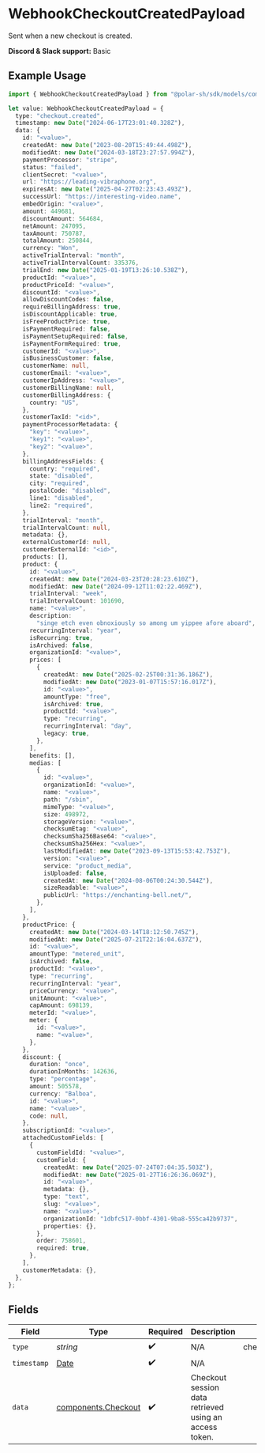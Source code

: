 # WebhookCheckoutCreatedPayload

Sent when a new checkout is created.

**Discord & Slack support:** Basic

## Example Usage

```typescript
import { WebhookCheckoutCreatedPayload } from "@polar-sh/sdk/models/components/webhookcheckoutcreatedpayload.js";

let value: WebhookCheckoutCreatedPayload = {
  type: "checkout.created",
  timestamp: new Date("2024-06-17T23:01:40.328Z"),
  data: {
    id: "<value>",
    createdAt: new Date("2023-08-20T15:49:44.498Z"),
    modifiedAt: new Date("2024-03-18T23:27:57.994Z"),
    paymentProcessor: "stripe",
    status: "failed",
    clientSecret: "<value>",
    url: "https://leading-vibraphone.org",
    expiresAt: new Date("2025-04-27T02:23:43.493Z"),
    successUrl: "https://interesting-video.name",
    embedOrigin: "<value>",
    amount: 449681,
    discountAmount: 564684,
    netAmount: 247095,
    taxAmount: 750787,
    totalAmount: 250844,
    currency: "Won",
    activeTrialInterval: "month",
    activeTrialIntervalCount: 335376,
    trialEnd: new Date("2025-01-19T13:26:10.538Z"),
    productId: "<value>",
    productPriceId: "<value>",
    discountId: "<value>",
    allowDiscountCodes: false,
    requireBillingAddress: true,
    isDiscountApplicable: true,
    isFreeProductPrice: true,
    isPaymentRequired: false,
    isPaymentSetupRequired: false,
    isPaymentFormRequired: true,
    customerId: "<value>",
    isBusinessCustomer: false,
    customerName: null,
    customerEmail: "<value>",
    customerIpAddress: "<value>",
    customerBillingName: null,
    customerBillingAddress: {
      country: "US",
    },
    customerTaxId: "<id>",
    paymentProcessorMetadata: {
      "key": "<value>",
      "key1": "<value>",
      "key2": "<value>",
    },
    billingAddressFields: {
      country: "required",
      state: "disabled",
      city: "required",
      postalCode: "disabled",
      line1: "disabled",
      line2: "required",
    },
    trialInterval: "month",
    trialIntervalCount: null,
    metadata: {},
    externalCustomerId: null,
    customerExternalId: "<id>",
    products: [],
    product: {
      id: "<value>",
      createdAt: new Date("2024-03-23T20:28:23.610Z"),
      modifiedAt: new Date("2024-09-12T11:02:22.469Z"),
      trialInterval: "week",
      trialIntervalCount: 101690,
      name: "<value>",
      description:
        "singe etch even obnoxiously so among um yippee afore aboard",
      recurringInterval: "year",
      isRecurring: true,
      isArchived: false,
      organizationId: "<value>",
      prices: [
        {
          createdAt: new Date("2025-02-25T00:31:36.186Z"),
          modifiedAt: new Date("2023-01-07T15:57:16.017Z"),
          id: "<value>",
          amountType: "free",
          isArchived: true,
          productId: "<value>",
          type: "recurring",
          recurringInterval: "day",
          legacy: true,
        },
      ],
      benefits: [],
      medias: [
        {
          id: "<value>",
          organizationId: "<value>",
          name: "<value>",
          path: "/sbin",
          mimeType: "<value>",
          size: 498972,
          storageVersion: "<value>",
          checksumEtag: "<value>",
          checksumSha256Base64: "<value>",
          checksumSha256Hex: "<value>",
          lastModifiedAt: new Date("2023-09-13T15:53:42.753Z"),
          version: "<value>",
          service: "product_media",
          isUploaded: false,
          createdAt: new Date("2024-08-06T00:24:30.544Z"),
          sizeReadable: "<value>",
          publicUrl: "https://enchanting-bell.net/",
        },
      ],
    },
    productPrice: {
      createdAt: new Date("2024-03-14T18:12:50.745Z"),
      modifiedAt: new Date("2025-07-21T22:16:04.637Z"),
      id: "<value>",
      amountType: "metered_unit",
      isArchived: false,
      productId: "<value>",
      type: "recurring",
      recurringInterval: "year",
      priceCurrency: "<value>",
      unitAmount: "<value>",
      capAmount: 698139,
      meterId: "<value>",
      meter: {
        id: "<value>",
        name: "<value>",
      },
    },
    discount: {
      duration: "once",
      durationInMonths: 142636,
      type: "percentage",
      amount: 505578,
      currency: "Balboa",
      id: "<value>",
      name: "<value>",
      code: null,
    },
    subscriptionId: "<value>",
    attachedCustomFields: [
      {
        customFieldId: "<value>",
        customField: {
          createdAt: new Date("2025-07-24T07:04:35.503Z"),
          modifiedAt: new Date("2025-01-27T16:26:36.069Z"),
          id: "<value>",
          metadata: {},
          type: "text",
          slug: "<value>",
          name: "<value>",
          organizationId: "1dbfc517-0bbf-4301-9ba8-555ca42b9737",
          properties: {},
        },
        order: 758601,
        required: true,
      },
    ],
    customerMetadata: {},
  },
};
```

## Fields

| Field                                                                                         | Type                                                                                          | Required                                                                                      | Description                                                                                   | Example                                                                                       |
| --------------------------------------------------------------------------------------------- | --------------------------------------------------------------------------------------------- | --------------------------------------------------------------------------------------------- | --------------------------------------------------------------------------------------------- | --------------------------------------------------------------------------------------------- |
| `type`                                                                                        | *string*                                                                                      | :heavy_check_mark:                                                                            | N/A                                                                                           | checkout.created                                                                              |
| `timestamp`                                                                                   | [Date](https://developer.mozilla.org/en-US/docs/Web/JavaScript/Reference/Global_Objects/Date) | :heavy_check_mark:                                                                            | N/A                                                                                           |                                                                                               |
| `data`                                                                                        | [components.Checkout](../../models/components/checkout.md)                                    | :heavy_check_mark:                                                                            | Checkout session data retrieved using an access token.                                        |                                                                                               |